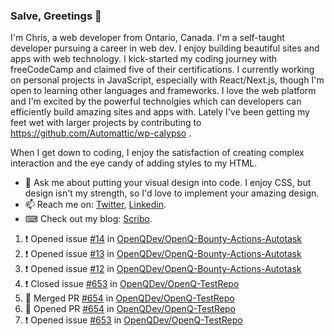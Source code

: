 ### Salve, Greetings 👋

I'm Chris, a web developer from Ontario, Canada. I'm a self-taught developer pursuing a career in web dev. I enjoy building beautiful sites and apps with web technology.
I kick-started my coding journey with freeCodeCamp and claimed five of their certifications.  I currently working on personal projects in JavaScript, especially with React/Next.js, though I'm open to learning other languages and frameworks. I love the web platform and I'm excited by the powerful technolgies which can developers can efficiently build amazing sites and apps with. Lately I've been getting my feet wet with larger projects by contributing to https://github.com/Automattic/wp-calypso .

When I get down to coding, I enjoy the satisfaction of creating complex interaction and the eye candy of adding styles to my HTML. 

- 💬 Ask me about putting your visual design into code. I enjoy CSS, but design isn't my strength, so I'd love to implement your amazing design.
- 📫 Reach me on: [Twitter](https://twitter.com/Christo28120856), [Linkedin](https://www.linkedin.com/in/christopher-stevers-07b9a5204/).
- ⌨ Check out my blog: [Scribo](https://christopherstevers.cf).
<!--
**Christopher-Stevers/Christopher-Stevers** is a ✨ _special_ ✨ repository because its `README.md` (this file) appears on your GitHub profile.

Here are some ideas to get you started:

- 🔭 I’m currently working on ...
- 🌱 I’m currently learning ...
- 👯 I’m looking to collaborate on ...
- 🤔 I’m looking for help with ...
- 😄 Pronouns: ...
- ⚡ Fun fact: ...
-->

<!--START_SECTION:activity-->
1. ❗️ Opened issue [#14](https://github.com/OpenQDev/OpenQ-Bounty-Actions-Autotask/issues/14) in [OpenQDev/OpenQ-Bounty-Actions-Autotask](https://github.com/OpenQDev/OpenQ-Bounty-Actions-Autotask)
2. ❗️ Opened issue [#13](https://github.com/OpenQDev/OpenQ-Bounty-Actions-Autotask/issues/13) in [OpenQDev/OpenQ-Bounty-Actions-Autotask](https://github.com/OpenQDev/OpenQ-Bounty-Actions-Autotask)
3. ❗️ Opened issue [#12](https://github.com/OpenQDev/OpenQ-Bounty-Actions-Autotask/issues/12) in [OpenQDev/OpenQ-Bounty-Actions-Autotask](https://github.com/OpenQDev/OpenQ-Bounty-Actions-Autotask)
4. ❗️ Closed issue [#653](https://github.com/OpenQDev/OpenQ-TestRepo/issues/653) in [OpenQDev/OpenQ-TestRepo](https://github.com/OpenQDev/OpenQ-TestRepo)
5. 🎉 Merged PR [#654](https://github.com/OpenQDev/OpenQ-TestRepo/pull/654) in [OpenQDev/OpenQ-TestRepo](https://github.com/OpenQDev/OpenQ-TestRepo)
6. 💪 Opened PR [#654](https://github.com/OpenQDev/OpenQ-TestRepo/pull/654) in [OpenQDev/OpenQ-TestRepo](https://github.com/OpenQDev/OpenQ-TestRepo)
7. ❗️ Opened issue [#653](https://github.com/OpenQDev/OpenQ-TestRepo/issues/653) in [OpenQDev/OpenQ-TestRepo](https://github.com/OpenQDev/OpenQ-TestRepo)
<!--END_SECTION:activity-->
